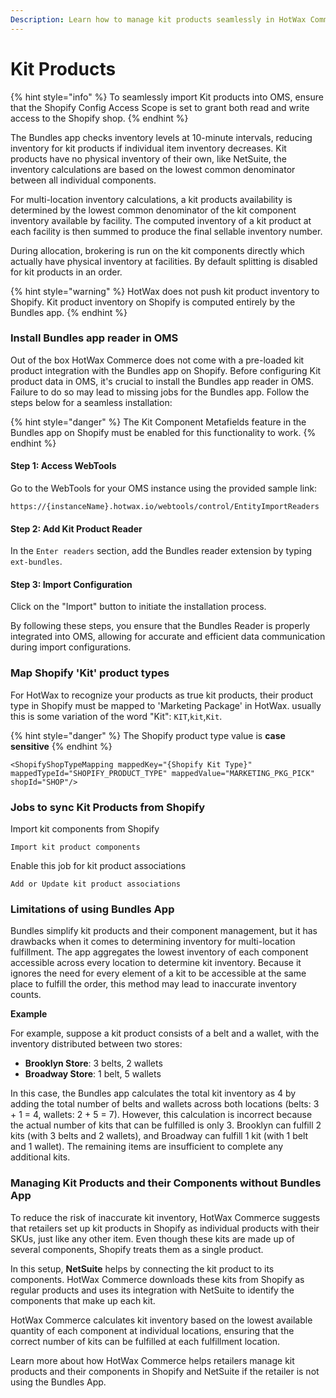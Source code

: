 ```yaml
---
Description: Learn how to manage kit products seamlessly in HotWax Commerce.
---
```


# Kit Products

{% hint style="info" %}
To seamlessly import Kit products into OMS, ensure that the Shopify Config Access Scope is set to grant both read and write access to the Shopify shop.
{% endhint %}

The Bundles app checks inventory levels at 10-minute intervals, reducing inventory for kit products if individual item inventory decreases. Kit products have no physical inventory of their own, like NetSuite, the inventory calculations are based on the lowest common denominator between all individual components.

For multi-location inventory calculations, a kit products availability is determined by the lowest common denominator of the kit component inventory available by facility. The computed inventory of a kit product at each facility is then summed to produce the final sellable inventory number.

During allocation, brokering is run on the kit components directly which actually have physical inventory at facilities. By default splitting is disabled for kit products in an order.

{% hint style="warning" %}
HotWax does not push kit product inventory to Shopify. Kit product inventory on Shopify is computed entirely by the Bundles app.
{% endhint %}

### Install Bundles app reader in OMS

Out of the box HotWax Commerce does not come with a pre-loaded kit product integration with the Bundles app on Shopify. Before configuring Kit product data in OMS, it's crucial to install the Bundles app reader in OMS. Failure to do so may lead to missing jobs for the Bundles app. Follow the steps below for a seamless installation:

{% hint style="danger" %}
The Kit Component Metafields feature in the Bundles app on Shopify must be enabled for this functionality to work.
{% endhint %}

#### Step 1: Access WebTools

Go to the WebTools for your OMS instance using the provided sample link:

```
https://{instanceName}.hotwax.io/webtools/control/EntityImportReaders
```

#### Step 2: Add Kit Product Reader

In the `Enter readers` section, add the Bundles reader extension by typing `ext-bundles`.

#### Step 3: Import Configuration

Click on the "Import" button to initiate the installation process.

By following these steps, you ensure that the Bundles Reader is properly integrated into OMS, allowing for accurate and efficient data communication during import configurations.

### Map Shopify 'Kit' product types

For HotWax to recognize your products as true kit products, their product type in Shopify must be mapped to 'Marketing Package' in HotWax. usually this is some variation of the word "Kit": `KIT`,`kit`,`Kit`.

{% hint style="danger" %}
The Shopify product type value is **case sensitive**
{% endhint %}

```
<ShopifyShopTypeMapping mappedKey="{Shopify Kit Type}" mappedTypeId="SHOPIFY_PRODUCT_TYPE" mappedValue="MARKETING_PKG_PICK" shopId="SHOP"/>
```

### Jobs to sync Kit Products from Shopify

Import kit components from Shopify

```
Import kit product components
```

Enable this job for kit product associations

```
Add or Update kit product associations
```
### Limitations of using Bundles App 

Bundles simplify kit products and their component management, but it has drawbacks when it comes to determining inventory for multi-location fulfillment. The app aggregates the lowest inventory of each component accessible across every location to determine kit inventory. Because it ignores the need for every element of a kit to be accessible at the same place to fulfill the order, this method may lead to inaccurate inventory counts.

**Example**

For example, suppose a kit product consists of a belt and a wallet, with the inventory distributed between two stores:

- **Brooklyn Store**: 3 belts, 2 wallets
- **Broadway Store**: 1 belt, 5 wallets

In this case, the Bundles app calculates the total kit inventory as 4 by adding the total number of belts and wallets across both locations (belts: 3 + 1 = 4, wallets: 2 + 5 = 7). However, this calculation is incorrect because the actual number of kits that can be fulfilled is only 3. Brooklyn can fulfill 2 kits (with 3 belts and 2 wallets), and Broadway can fulfill 1 kit (with 1 belt and 1 wallet). The remaining items are insufficient to complete any additional kits.

### Managing Kit Products and their Components without Bundles App

To reduce the risk of inaccurate kit inventory, HotWax Commerce suggests that retailers set up kit products in Shopify as individual products with their SKUs, just like any other item. Even though these kits are made up of several components, Shopify treats them as a single product.

In this setup, **NetSuite** helps by connecting the kit product to its components. HotWax Commerce downloads these kits from Shopify as regular products and uses its integration with NetSuite to identify the components that make up each kit.

HotWax Commerce calculates kit inventory based on the lowest available quantity of each component at individual locations, ensuring that the correct number of kits can be fulfilled at each fulfillment location.

Learn more about how HotWax Commerce helps retailers manage kit products and their components in Shopify and NetSuite if the retailer is not using the Bundles App.
